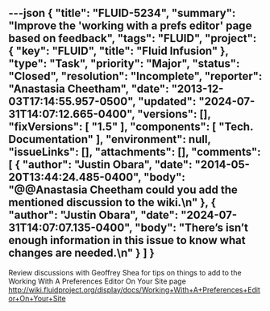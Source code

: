 ---json
{
  "title": "FLUID-5234",
  "summary": "Improve the 'working with a prefs editor' page based on feedback",
  "tags": "FLUID",
  "project": {
    "key": "FLUID",
    "title": "Fluid Infusion"
  },
  "type": "Task",
  "priority": "Major",
  "status": "Closed",
  "resolution": "Incomplete",
  "reporter": "Anastasia Cheetham",
  "date": "2013-12-03T17:14:55.957-0500",
  "updated": "2024-07-31T14:07:12.665-0400",
  "versions": [],
  "fixVersions": [
    "1.5"
  ],
  "components": [
    "Tech. Documentation"
  ],
  "environment": null,
  "issueLinks": [],
  "attachments": [],
  "comments": [
    {
      "author": "Justin Obara",
      "date": "2014-05-20T13:44:24.485-0400",
      "body": "@@Anastasia Cheetham could you add the mentioned discussion to the wiki.\n"
    },
    {
      "author": "Justin Obara",
      "date": "2024-07-31T14:07:07.135-0400",
      "body": "There’s isn’t enough information in this issue to know what changes are needed.\n"
    }
  ]
}
---
Review discussions with Geoffrey Shea for tips on things to add to the Working With A Preferences Editor On Your Site page\
<http://wiki.fluidproject.org/display/docs/Working+With+A+Preferences+Editor+On+Your+Site>

        